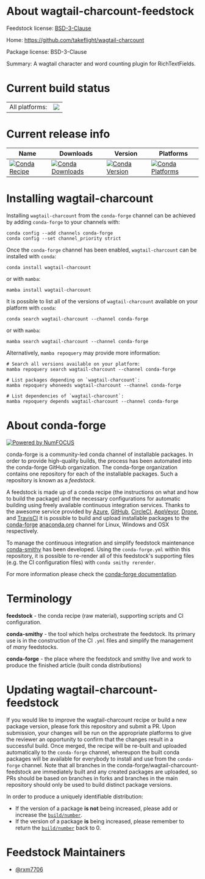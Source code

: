 About wagtail-charcount-feedstock
=================================

Feedstock license: [BSD-3-Clause](https://github.com/conda-forge/wagtail-charcount-feedstock/blob/main/LICENSE.txt)

Home: https://github.com/takeflight/wagtail-charcount

Package license: BSD-3-Clause

Summary: A wagtail character and word counting plugin for RichTextFields.

Current build status
====================


<table><tr><td>All platforms:</td>
    <td>
      <a href="https://dev.azure.com/conda-forge/feedstock-builds/_build/latest?definitionId=21731&branchName=main">
        <img src="https://dev.azure.com/conda-forge/feedstock-builds/_apis/build/status/wagtail-charcount-feedstock?branchName=main">
      </a>
    </td>
  </tr>
</table>

Current release info
====================

| Name | Downloads | Version | Platforms |
| --- | --- | --- | --- |
| [![Conda Recipe](https://img.shields.io/badge/recipe-wagtail--charcount-green.svg)](https://anaconda.org/conda-forge/wagtail-charcount) | [![Conda Downloads](https://img.shields.io/conda/dn/conda-forge/wagtail-charcount.svg)](https://anaconda.org/conda-forge/wagtail-charcount) | [![Conda Version](https://img.shields.io/conda/vn/conda-forge/wagtail-charcount.svg)](https://anaconda.org/conda-forge/wagtail-charcount) | [![Conda Platforms](https://img.shields.io/conda/pn/conda-forge/wagtail-charcount.svg)](https://anaconda.org/conda-forge/wagtail-charcount) |

Installing wagtail-charcount
============================

Installing `wagtail-charcount` from the `conda-forge` channel can be achieved by adding `conda-forge` to your channels with:

```
conda config --add channels conda-forge
conda config --set channel_priority strict
```

Once the `conda-forge` channel has been enabled, `wagtail-charcount` can be installed with `conda`:

```
conda install wagtail-charcount
```

or with `mamba`:

```
mamba install wagtail-charcount
```

It is possible to list all of the versions of `wagtail-charcount` available on your platform with `conda`:

```
conda search wagtail-charcount --channel conda-forge
```

or with `mamba`:

```
mamba search wagtail-charcount --channel conda-forge
```

Alternatively, `mamba repoquery` may provide more information:

```
# Search all versions available on your platform:
mamba repoquery search wagtail-charcount --channel conda-forge

# List packages depending on `wagtail-charcount`:
mamba repoquery whoneeds wagtail-charcount --channel conda-forge

# List dependencies of `wagtail-charcount`:
mamba repoquery depends wagtail-charcount --channel conda-forge
```


About conda-forge
=================

[![Powered by
NumFOCUS](https://img.shields.io/badge/powered%20by-NumFOCUS-orange.svg?style=flat&colorA=E1523D&colorB=007D8A)](https://numfocus.org)

conda-forge is a community-led conda channel of installable packages.
In order to provide high-quality builds, the process has been automated into the
conda-forge GitHub organization. The conda-forge organization contains one repository
for each of the installable packages. Such a repository is known as a *feedstock*.

A feedstock is made up of a conda recipe (the instructions on what and how to build
the package) and the necessary configurations for automatic building using freely
available continuous integration services. Thanks to the awesome service provided by
[Azure](https://azure.microsoft.com/en-us/services/devops/), [GitHub](https://github.com/),
[CircleCI](https://circleci.com/), [AppVeyor](https://www.appveyor.com/),
[Drone](https://cloud.drone.io/welcome), and [TravisCI](https://travis-ci.com/)
it is possible to build and upload installable packages to the
[conda-forge](https://anaconda.org/conda-forge) [anaconda.org](https://anaconda.org/)
channel for Linux, Windows and OSX respectively.

To manage the continuous integration and simplify feedstock maintenance
[conda-smithy](https://github.com/conda-forge/conda-smithy) has been developed.
Using the ``conda-forge.yml`` within this repository, it is possible to re-render all of
this feedstock's supporting files (e.g. the CI configuration files) with ``conda smithy rerender``.

For more information please check the [conda-forge documentation](https://conda-forge.org/docs/).

Terminology
===========

**feedstock** - the conda recipe (raw material), supporting scripts and CI configuration.

**conda-smithy** - the tool which helps orchestrate the feedstock.
                   Its primary use is in the construction of the CI ``.yml`` files
                   and simplify the management of *many* feedstocks.

**conda-forge** - the place where the feedstock and smithy live and work to
                  produce the finished article (built conda distributions)


Updating wagtail-charcount-feedstock
====================================

If you would like to improve the wagtail-charcount recipe or build a new
package version, please fork this repository and submit a PR. Upon submission,
your changes will be run on the appropriate platforms to give the reviewer an
opportunity to confirm that the changes result in a successful build. Once
merged, the recipe will be re-built and uploaded automatically to the
`conda-forge` channel, whereupon the built conda packages will be available for
everybody to install and use from the `conda-forge` channel.
Note that all branches in the conda-forge/wagtail-charcount-feedstock are
immediately built and any created packages are uploaded, so PRs should be based
on branches in forks and branches in the main repository should only be used to
build distinct package versions.

In order to produce a uniquely identifiable distribution:
 * If the version of a package **is not** being increased, please add or increase
   the [``build/number``](https://docs.conda.io/projects/conda-build/en/latest/resources/define-metadata.html#build-number-and-string).
 * If the version of a package **is** being increased, please remember to return
   the [``build/number``](https://docs.conda.io/projects/conda-build/en/latest/resources/define-metadata.html#build-number-and-string)
   back to 0.

Feedstock Maintainers
=====================

* [@rxm7706](https://github.com/rxm7706/)

